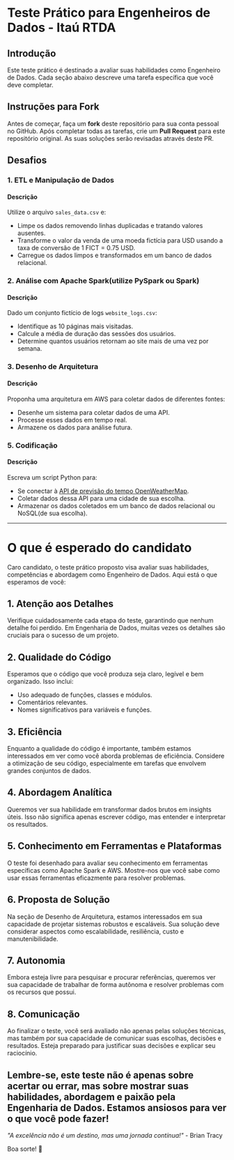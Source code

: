 # Teste Prático para Engenheiros de Dados - Itaú RTDA

## Introdução

Este teste prático é destinado a avaliar suas habilidades como Engenheiro de Dados. Cada seção abaixo descreve uma tarefa específica que você deve completar.

## Instruções para Fork

Antes de começar, faça um **fork** deste repositório para sua conta pessoal no GitHub. Após completar todas as tarefas, crie um **Pull Request** para este repositório original. As suas soluções serão revisadas através deste PR.

## Desafios

### 1. ETL e Manipulação de Dados

#### Descrição

Utilize o arquivo `sales_data.csv` e:

- Limpe os dados removendo linhas duplicadas e tratando valores ausentes.
- Transforme o valor da venda de uma moeda fictícia para USD usando a taxa de conversão de 1 FICT = 0.75 USD.
- Carregue os dados limpos e transformados em um banco de dados relacional.

### 2. Análise com Apache Spark(utilize PySpark ou Spark)

#### Descrição

Dado um conjunto fictício de logs `website_logs.csv`:

- Identifique as 10 páginas mais visitadas.
- Calcule a média de duração das sessões dos usuários.
- Determine quantos usuários retornam ao site mais de uma vez por semana.

### 3. Desenho de Arquitetura

#### Descrição

Proponha uma arquitetura em AWS para coletar dados de diferentes fontes:

- Desenhe um sistema para coletar dados de uma API.
- Processe esses dados em tempo real.
- Armazene os dados para análise futura.

### 5. Codificação

#### Descrição

Escreva um script Python para:

- Se conectar à [API de previsão do tempo OpenWeatherMap](https://openweathermap.org/api).
- Coletar dados dessa API para uma cidade de sua escolha.
- Armazenar os dados coletados em um banco de dados relacional ou NoSQL(de sua escolha).

---
# O que é esperado do candidato

Caro candidato, o teste prático proposto visa avaliar suas habilidades, competências e abordagem como Engenheiro de Dados. Aqui está o que esperamos de você:

## 1. Atenção aos Detalhes

Verifique cuidadosamente cada etapa do teste, garantindo que nenhum detalhe foi perdido. Em Engenharia de Dados, muitas vezes os detalhes são cruciais para o sucesso de um projeto.

## 2. Qualidade do Código

Esperamos que o código que você produza seja claro, legível e bem organizado. Isso inclui:
- Uso adequado de funções, classes e módulos.
- Comentários relevantes.
- Nomes significativos para variáveis e funções.

## 3. Eficiência

Enquanto a qualidade do código é importante, também estamos interessados em ver como você aborda problemas de eficiência. Considere a otimização de seu código, especialmente em tarefas que envolvem grandes conjuntos de dados.

## 4. Abordagem Analítica

Queremos ver sua habilidade em transformar dados brutos em insights úteis. Isso não significa apenas escrever código, mas entender e interpretar os resultados.

## 5. Conhecimento em Ferramentas e Plataformas

O teste foi desenhado para avaliar seu conhecimento em ferramentas específicas como Apache Spark e AWS. Mostre-nos que você sabe como usar essas ferramentas eficazmente para resolver problemas.

## 6. Proposta de Solução

Na seção de Desenho de Arquitetura, estamos interessados em sua capacidade de projetar sistemas robustos e escaláveis. Sua solução deve considerar aspectos como escalabilidade, resiliência, custo e manutenibilidade.

## 7. Autonomia

Embora esteja livre para pesquisar e procurar referências, queremos ver sua capacidade de trabalhar de forma autônoma e resolver problemas com os recursos que possui.

## 8. Comunicação

Ao finalizar o teste, você será avaliado não apenas pelas soluções técnicas, mas também por sua capacidade de comunicar suas escolhas, decisões e resultados. Esteja preparado para justificar suas decisões e explicar seu raciocínio.

Lembre-se, este teste não é apenas sobre acertar ou errar, mas sobre mostrar suas habilidades, abordagem e paixão pela Engenharia de Dados. Estamos ansiosos para ver o que você pode fazer!
---

*"A excelência não é um destino, mas uma jornada contínua!"* - Brian Tracy

Boa sorte! 🚀
